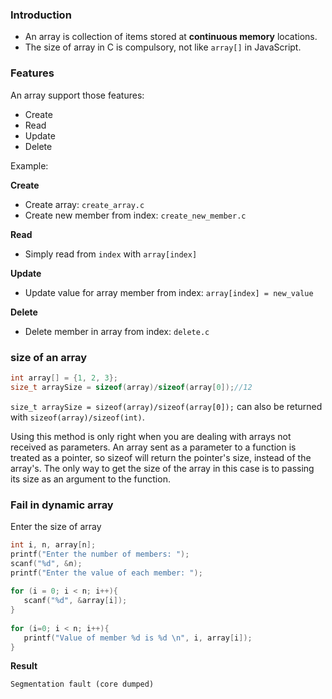 ### Introduction

* An array is collection of items stored at **continuous memory** locations.
* The size of array in C is compulsory, not like ``array[]`` in JavaScript.

### Features

An array support those features:

* Create
* Read
* Update
* Delete

Example:

**Create**

* Create array: ``create_array.c``
* Create new member from index: ``create_new_member.c``

**Read**
* Simply read from ``index`` with ``array[index]``

**Update**

* Update value for array member from index: ``array[index] = new_value``

**Delete**

* Delete member in array from index: ``delete.c`` 

### size of an array

```c
int array[] = {1, 2, 3};
size_t arraySize = sizeof(array)/sizeof(array[0]);//12
```

``size_t arraySize = sizeof(array)/sizeof(array[0]);`` can also be returned with ``sizeof(array)/sizeof(int)``.

Using this method is only right when you are dealing with arrays not received as parameters. An array sent as a parameter to a function is treated as a pointer, so sizeof will return the pointer's size, instead of the array's. The only way to get the size of the array in this case is to passing its size as an argument to the function.

### Fail in dynamic array

Enter the size of array

```c
int i, n, array[n];
printf("Enter the number of members: ");
scanf("%d", &n);
printf("Enter the value of each member: ");
	
for (i = 0; i < n; i++){
   scanf("%d", &array[i]);
}
 
for (i=0; i < n; i++){
   printf("Value of member %d is %d \n", i, array[i]);
}
```

**Result**

```
Segmentation fault (core dumped)
```
